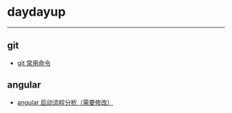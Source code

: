 # daydayup
----
## git
* [git 常用命令](https://github.com/DanJunAD/daydayup/blob/master/git/git_command.md)

## angular
* [angular 启动流程分析（需要修改）](https://github.com/DanJunAD/daydayup/blob/master/angular/angular_start_process.md)

